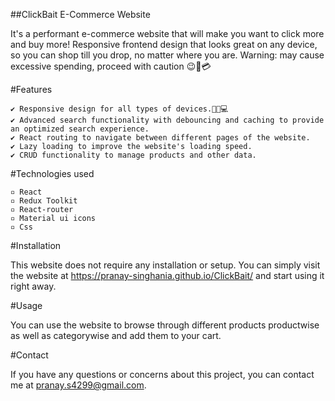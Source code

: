 ##ClickBait E-Commerce Website

It's a performant e-commerce website that will make you want to click more and buy more! Responsive frontend design that looks great on any device, so you can shop till you drop, no matter where you are. Warning: may cause excessive spending, proceed with caution 😉💸💳

#Features

    ✔ Responsive design for all types of devices.📱📑💻
    ✔ Advanced search functionality with debouncing and caching to provide an optimized search experience.
    ✔ React routing to navigate between different pages of the website.
    ✔ Lazy loading to improve the website's loading speed.
    ✔ CRUD functionality to manage products and other data.

#Technologies used

    ▫ React
    ▫ Redux Toolkit
    ▫ React-router
    ▫ Material ui icons 
    ▫ Css

#Installation

This website does not require any installation or setup. You can simply visit the website at https://pranay-singhania.github.io/ClickBait/ and start using it right away.

#Usage

You can use the website to browse through different products productwise as well as categorywise and add them to your cart.

#Contact

If you have any questions or concerns about this project, you can contact me at pranay.s4299@gmail.com.
